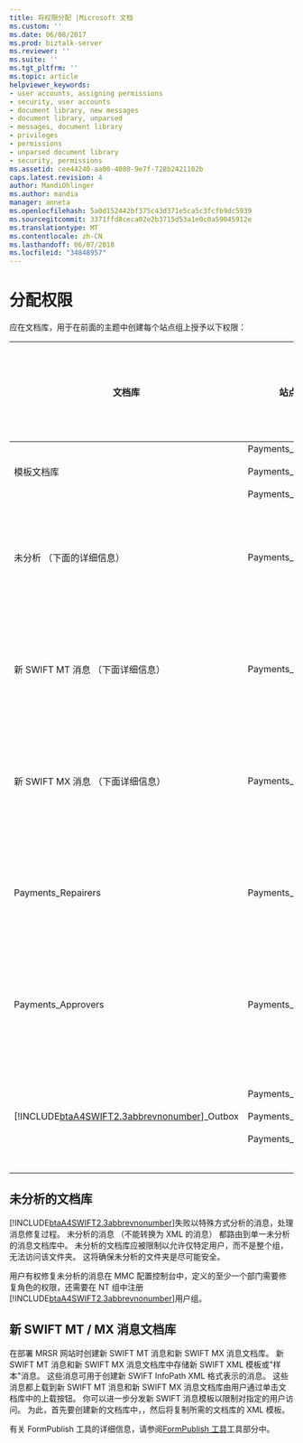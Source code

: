 ```yaml
---
title: 将权限分配 |Microsoft 文档
ms.custom: ''
ms.date: 06/08/2017
ms.prod: biztalk-server
ms.reviewer: ''
ms.suite: ''
ms.tgt_pltfrm: ''
ms.topic: article
helpviewer_keywords:
- user accounts, assigning permissions
- security, user accounts
- document library, new messages
- document library, unparsed
- messages, document library
- privileges
- permissions
- unparsed document library
- security, permissions
ms.assetid: cee44240-aa00-4080-9e7f-728b2421102b
caps.latest.revision: 4
author: MandiOhlinger
ms.author: mandia
manager: anneta
ms.openlocfilehash: 5a0d152442bf375c43d371e5ca5c3fcfb9dc5939
ms.sourcegitcommit: 3371ffd8ceca02e2b3715d53a1e0c0a59045912e
ms.translationtype: MT
ms.contentlocale: zh-CN
ms.lasthandoff: 06/07/2018
ms.locfileid: "34848957"
---
```

# <a name="assigning-rights"></a>分配权限
应在文档库，用于在前面的主题中创建每个站点组上授予以下权限：  
  
|文档库|站点组|要应用的自定义文档库的权限|  
|----------------------|-----------------|--------------------------------------------------|  
|模板文档库|Payments_Creators<br /><br /> Payments_Repairers<br /><br /> Payments_Approvers|查看项|  
|未分析 （下面的详细信息）|Payments_Repairers|查看、 插入、 编辑、 删除项|  
|新 SWIFT MT 消息 （下面详细信息）|Payments_Creators|查看、 插入、 编辑、 删除项|  
|新 SWIFT MX 消息 （下面详细信息）|Payments_Creators|查看、 插入、 编辑、 删除项|  
|Payments_Repairers|Payments_Repairers|查看、 插入、 编辑、 删除项|  
|Payments_Approvers|Payments_Approvers|查看、 插入、 编辑、 删除项|  
|[!INCLUDE[btaA4SWIFT2.3abbrevnonumber](../../includes/btaa4swift2-3abbrevnonumber-md.md)]_Outbox|Payments_Creators<br /><br /> Payments_Repairers<br /><br /> Payments_Approvers|查看、 插入、 编辑、 删除项|  
  
## <a name="unparsed-document-library"></a>未分析的文档库  
 [!INCLUDE[btaA4SWIFT2.3abbrevnonumber](../../includes/btaa4swift2-3abbrevnonumber-md.md)]失败以特殊方式分析的消息，处理消息修复过程。 未分析的消息 （不能转换为 XML 的消息） 都路由到单一未分析的消息文档库中。 未分析的文档库应被限制以允许仅特定用户，而不是整个组，无法访问该文件夹。 这将确保未分析的文件夹是尽可能安全。  
  
 用户有权修复未分析的消息在 MMC 配置控制台中，定义的至少一个部门需要修复角色的权限，还需要在 NT 组中注册[!INCLUDE[btaA4SWIFT2.3abbrevnonumber](../../includes/btaa4swift2-3abbrevnonumber-md.md)]用户组。  
  
## <a name="new-swift-mt-mx-messages-document-library"></a>新 SWIFT MT / MX 消息文档库  
 在部署 MRSR 网站时创建新 SWIFT MT 消息和新 SWIFT MX 消息文档库。 新 SWIFT MT 消息和新 SWIFT MX 消息文档库中存储新 SWIFT XML 模板或"样本"消息。 这些消息可用于创建新 SWIFT InfoPath XML 格式表示的消息。 这些消息都上载到新 SWIFT MT 消息和新 SWIFT MX 消息文档库由用户通过单击文档库中的上载按钮。 你可以进一步分发新 SWIFT 消息模板以限制对指定的用户访问。 为此，首先要创建新的文档库中，，然后将复制所需的文档库的 XML 模板。  
  
 有关 FormPublish 工具的详细信息，请参阅[FormPublish 工具](http://msdn.microsoft.com/09a6ed31-5917-4776-9a5e-955af440cdac)工具部分中。